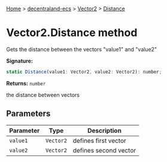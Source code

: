 [Home](./index) &gt; [decentraland-ecs](./decentraland-ecs.md) &gt; [Vector2](./decentraland-ecs.vector2.md) &gt; [Distance](./decentraland-ecs.vector2.distance.md)

# Vector2.Distance method

Gets the distance between the vectors "value1" and "value2"

**Signature:**
```javascript
static Distance(value1: Vector2, value2: Vector2): number;
```
**Returns:** `number`

the distance between vectors

## Parameters

|  Parameter | Type | Description |
|  --- | --- | --- |
|  `value1` | `Vector2` | defines first vector |
|  `value2` | `Vector2` | defines second vector |

